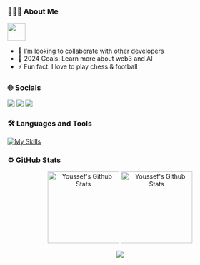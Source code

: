 ### 👨🏻‍💻  About Me
<img src="https://readme-typing-svg.herokuapp.com?vCenter=true&width=1000&lines=Software+Engineer+Exploring+Blockchain+and+Fintech+Innovations" height="40"/>

- 👯 I’m looking to collaborate with other developers
- 🥅 2024 Goals: Learn more about web3 and AI
- ⚡ Fun fact: I love to play chess & football


### 🌐 Socials
<div>
  <a href="mailto:amine20solo20@gmail.com"><img src="https://img.shields.io/badge/-skidrow8852-7B83EB?&style=for-the-badge&logo=Gmail&logoColor=white" ></a>  
  <a href="https://www.linkedin.com/in/youssef-rais-4b8608110/"><img src="https://img.shields.io/badge/youssef_rais-%230077B5.svg?&style=for-the-badge&logo=linkedin&logoColor=white" ></a> 
  <a href="https://twitter.com/Youssef_Rais_C"><img src="https://img.shields.io/badge/Youssef_Rais_C-%23000000.svg?&style=for-the-badge&logo=X&logoColor=white"></a>
</div>

### 🛠 Languages and Tools
[![My Skills](https://skillicons.dev/icons?i=js,ts,python,solidity,go,dart,cpp,cs,java,css,html,nodejs,express,django,spring,react,nextjs,mongodb,mysql,postgresql,redis,aws,jest,docker,postman,git,linux,bash&theme=dark)](https://skillicons.dev)



### ⚙️ GitHub Stats
<div>
  <p align="center">
    <img height="160" alt="Youssef's Github Stats" src="https://github-readme-stats-sigma-five.vercel.app/api?username=skidrow8852&theme=dark&show_icons=true&count_private=true&include_all_commits=true" />    
    <img alt="Youssef's Github Stats" height="160" src="https://github-readme-stats.vercel.app/api/top-langs/?username=skidrow8852&theme=dark&hide_border=false&include_all_commits=true&count_private=true&layout=compact" />
  </p>  
  <p align="center">
        <img src="https://github-readme-streak-stats.herokuapp.com/?user=skidrow8852&theme=dark&hide_border=false"/>
  </p>
</div>
